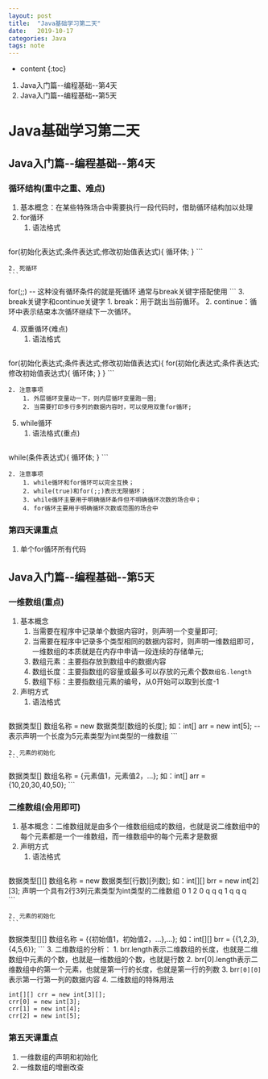 ```yaml
---
layout: post
title:  "Java基础学习第二天"
date:   2019-10-17
categories: Java
tags: note
---
```


* content
{:toc}

1. Java入门篇--编程基础--第4天
2. Java入门篇--编程基础--第5天









# Java基础学习第二天
## Java入门篇--编程基础--第4天
### 循环结构(重中之重、难点)
1. 基本概念：在某些特殊场合中需要执行一段代码时，借助循环结构加以处理
2. for循环
    1. 语法格式
    ```
for(初始化表达式;条件表达式;修改初始值表达式){
    循环体;
}
    ```

    2. 死循环
    ```
for(;;) -- 这种没有循环条件的就是死循环
通常与break关键字搭配使用
    ```
3. break关键字和continue关键字
    1. break：用于跳出当前循环。
    2. continue：循环中表示结束本次循环继续下一次循环。

4. 双重循环(难点)
    1. 语法格式
    ```
for(初始化表达式;条件表达式;修改初始值表达式){
    for(初始化表达式;条件表达式;修改初始值表达式){
        循环体;
    }
}
    ```

    2. 注意事项
        1. 外层循环变量动一下，则内层循环变量跑一圈;
        2. 当需要打印多行多列的数据内容时，可以使用双重for循环;
5. while循环
    1. 语法格式(重点)
    ```
while(条件表达式){
    循环体;
}
    ```

    2. 注意事项
        1. while循环和for循环可以完全互换；
        2. while(true)和for(;;)表示无限循环；
        3. while循环主要用于明确循环条件但不明确循环次数的场合中；
        4. for循环主要用于明确循环次数或范围的场合中

### 第四天课重点
1. 单个for循环所有代码

## Java入门篇--编程基础--第5天
### 一维数组(重点)
1. 基本概念
    1. 当需要在程序中记录单个数据内容时，则声明一个变量即可;
    2. 当需要在程序中记录多个类型相同的数据内容时，则声明一维数组即可，一维数组的本质就是在内存中申请一段连续的存储单元;
    3. 数组元素：主要指存放到数组中的数据内容
    4. 数组长度：主要指数组的容量或最多可以存放的元素个数`数组名.length`
    5. 数组下标：主要指数组元素的编号，从0开始可以取到长度-1
2. 声明方式
    1. 语法格式
    ```
数据类型[] 数组名称 = new 数据类型[数组的长度];
如：int[] arr = new int[5];  --表示声明一个长度为5元素类型为int类型的一维数组
    ```

    2. 元素的初始化
    ```
数据类型[] 数组名称 = {元素值1，元素值2，...};
如：int[] arr = {10,20,30,40,50};
    ```

### 二维数组(会用即可)
1. 基本概念：二维数组就是由多个一维数组组成的数组，也就是说二维数组中的每个元素都是一个一维数组，而一维数组中的每个元素才是数据
2. 声明方式
    1. 语法格式
    ```
数据类型[][] 数组名称 = new 数据类型[行数][列数];
如：int[][] brr = new int[2][3];
声明一个具有2行3列元素类型为int类型的二维数组
  0 1 2
0 q q q
1 q q q    
    ```

    2. 元素的初始化
    ```
数据类型[][] 数组名称 = {{初始值1，初始值2，...},...};
如：int[][] brr = {{1,2,3},{4,5,6}};
    ```
3. 二维数组的分析：
    1. brr.length表示二维数组的长度，也就是二维数组中元素的个数，也就是一维数组的个数，也就是行数
    2. brr[0].length表示二维数组中的第一个元素，也就是第一行的长度，也就是第一行的列数
    3. brr`[0][0]`表示第一行第一列的数据内容
4. 二维数组的特殊用法
```
int[][] crr = new int[3][];
crr[0] = new int[3];
crr[1] = new int[4];
crr[2] = new int[5];
```

### 第五天课重点
1. 一维数组的声明和初始化
2. 一维数组的增删改查





















